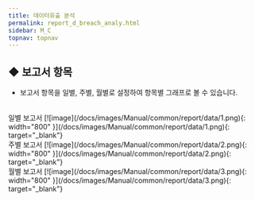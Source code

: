 ```yaml
---
title: 데이터유출 분석
permalink: report_d_breach_analy.html
sidebar: M_C
topnav: topnav
---
```


## ◆ 보고서 항목
- 보고서 항목을 일별, 주별, 월별로 설정하여 항목별 그래프로 볼 수 있습니다.

<br />
일별 보고서
[![image](/docs/images/Manual/common/report/data/1.png){: width="800" }](/docs/images/Manual/common/report/data/1.png){: target="_blank"} 

<br />
주별 보고서
[![image](/docs/images/Manual/common/report/data/2.png){: width="800" }](/docs/images/Manual/common/report/data/2.png){: target="_blank"} 

<br />
월별 보고서
[![image](/docs/images/Manual/common/report/data/3.png){: width="800" }](/docs/images/Manual/common/report/data/3.png){: target="_blank"} 


 